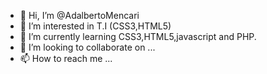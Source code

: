 - 👋 Hi, I’m @AdalbertoMencari
- 👀 I’m interested in T.I (CSS3,HTML5)
- 🌱 I’m currently learning CSS3,HTML5,javascript and PHP.
- 💞️ I’m looking to collaborate on ...
- 📫 How to reach me ...

<!---
AdalbertoMencari/AdalbertoMencari is a ✨ special ✨ repository because its `README.md` (this file) appears on your GitHub profile.
You can click the Preview link to take a look at your changes.
--->
